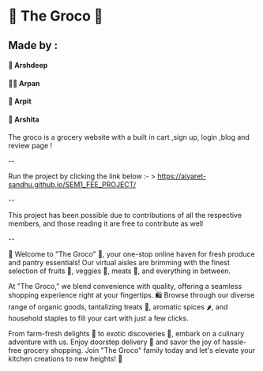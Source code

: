# 🍃 The Groco 🛒
## Made by :
#### 🚀 Arshdeep 
#### ✍🏻 Arpan 
#### 🧮 Arpit 
#### 🌟 Arshita 


The groco is a grocery website with a built in cart ,sign up, login ,blog and review page !

--

Run the project by clicking the link below :- > 
https://aiyaret-sandhu.github.io/SEM1_FEE_PROJECT/

--

This project has been possible due to contributions of all the respective members, and those reading it are free to contribute as well

--

🛒 Welcome to "The Groco" 🌱, your one-stop online haven for fresh produce and pantry essentials! Our virtual aisles are brimming with the finest selection of fruits 🍎, veggies 🥦, meats 🥩, and everything in between.

At "The Groco," we blend convenience with quality, offering a seamless shopping experience right at your fingertips. 🛍️ Browse through our diverse range of organic goods, tantalizing treats 🍫, aromatic spices 🌶️, and household staples to fill your cart with just a few clicks.

From farm-fresh delights 🌽 to exotic discoveries 🥭, embark on a culinary adventure with us. Enjoy doorstep delivery 🚚 and savor the joy of hassle-free grocery shopping. Join "The Groco" family today and let's elevate your kitchen creations to new heights! 🌟
